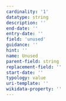 ```yaml
---
cardinality: '1'
datatype: string
description: ''
end-date: ''
entry-date: ''
field: 'unused'
guidance: ''
hint: ''
name: Unused
parent-field: string
replacement-field: ''
start-date: ''
typology: value
uri-template: ''
wikidata-property: ''
---
```

